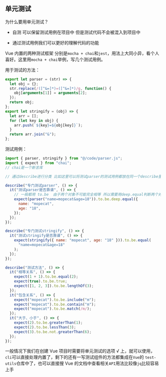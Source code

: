 ## 单元测试

为什么要用单元测试？

- 自测 可以保留测试用例在项目中 但是测试代码不会被混入到项目中

- 通过测试用例我们可以更好的理解代码的功能

Vue 内置的两种测试框架 分别是`mocha + chai`和`jest`，用法上大同小异，看个人喜好。这里用`mocha + chai`举例，写几个测试用例。

用于测试的方法：

```javascript
export let parser = (str) => {
  let obj = {};
  str.replace(/([^&=]*)=([^&=]*)/g, function() {
    obj[arguments[1]] = arguments[2];
  });
  return obj;
};
export let stringify = (obj) => {
  let arr = [];
  for (let key in obj) {
    arr.push(`${key}=${obj[key]}`);
  }
  return arr.join("&");
};
```

测试用例：

```javascript
import { parser, stringify } from "@/code/parser.js";
import { expect } from "chai";
// chai是一个断言库

// 通过describe进行分类 比如这里可以将测试parser的测试用例都放在同一个describe里面一个it就是一个测试用例

describe("专门测试parser", () => {
  it("测试parser是否靠谱", () => {
    // 一般都用 to.be  由于两个对象不可能完全相等 所以需要用deep.equal判断两个对象是否相等 这里的相等不包括引用空间
    expect(parser("name=mopecat&age=18")).to.be.deep.equal({
      name: "mopecat",
      age: "18",
    });
  });
});

describe("专门测试stringify", () => {
  it("测试stringify是否靠谱", () => {
    expect(stringify({ name: "mopecat", age: "18" })).to.be.equal(
      "name=mopecat&age=18"
    );
  });
});

describe("测试方法", () => {
  it("相等关系", () => {
    expect(1 + 1).to.be.equal(2);
    expect(true).to.be.true;
    expect([1, 2, 3]).to.be.lengthOf(3);
  });
  it("包含关系", () => {
    expect("mopecat").to.be.include("m");
    expect("mopecat").to.be.contain("m");
    expect("mopecat").to.be.match(/m/);
  });
  it("大于、小于", () => {
    expect(2).to.be.greaterThan(1);
    expect(2).to.be.lessThan(3);
    expect(3).to.be.not.greaterThan(6);
  });
});
```

一般情况下我们在创建 Vue 项目时需要将单元测试的选项 √ 上，就可以使用，`cli`可以直接处理内置了，剩下的还有一写测试组件的方法都集成在`Vue`的 `test-utils`仓库中了，也可以直接搜 Vue 的文档中查看相关`API`用法比较像`jq`比较容易上手
